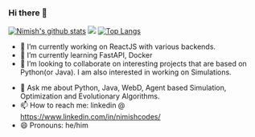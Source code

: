### Hi there 👋

[![Nimish's github stats](https://github-readme-stats.vercel.app/api?username=nimishverma&theme=great-gatsby&count_private=true&show_icons=true)](https://github.com/nimishverma)
<img src="https://user-images.githubusercontent.com/5713670/87202985-820dcb80-c2b6-11ea-9f56-7ec461c497c3.gif"></img>
[![Top Langs](https://github-readme-stats.vercel.app/api/top-langs/?username=nimishverma&theme=great-gatsby&count_private=true)](https://github.com/nimishverma)

- 🔭 I’m currently working on ReactJS with various backends.
- 🌱 I’m currently learning FastAPI, Docker
- 👯 I’m looking to collaborate on interesting projects that are based on Python(or Java). I am also interested in working on Simulations.
<!--- 🤔 I’m looking for help with -->
- 💬 Ask me about Python, Java, WebD, Agent based Simulation, Optimization and Evolutionary Algorithms.
- 📫 How to reach me: linkedin @ https://www.linkedin.com/in/nimishcodes/
- 😄 Pronouns: he/him


